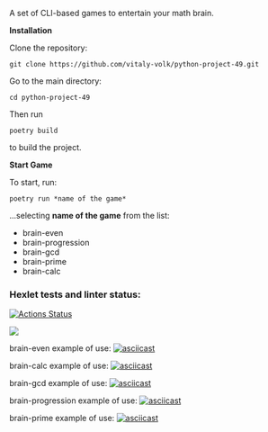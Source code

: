 A set of CLI-based games to entertain your math brain.

**Installation**

Clone the repository:

    git clone https://github.com/vitaly-volk/python-project-49.git

Go to the main directory:

    cd python-project-49

Then run

    poetry build

to build the project.

**Start Game**

To start, run:

    poetry run *name of the game*

...selecting **name of the game** from the list:

* brain-even
* brain-progression
* brain-gcd
* brain-prime
* brain-calc

### Hexlet tests and linter status:
[![Actions Status](https://github.com/vitaly-volk/python-project-49/actions/workflows/hexlet-check.yml/badge.svg)](https://github.com/vitaly-volk/python-project-49/actions)

<a href="https://codeclimate.com/github/vitaly-volk/python-project-49/maintainability"><img src="https://api.codeclimate.com/v1/badges/e1c16c22415e7b6731b3/maintainability" /></a>

brain-even example of use:
[![asciicast](https://asciinema.org/a/iYDBTqrcwV9xxhtlcmebaE7QF.svg)](https://asciinema.org/a/iYDBTqrcwV9xxhtlcmebaE7QF)

brain-calc example of use:
[![asciicast](https://asciinema.org/a/dL8ZKmYZHHNDXbdCWIhcbG9Sy.svg)](https://asciinema.org/a/dL8ZKmYZHHNDXbdCWIhcbG9Sy)

brain-gcd example of use:
[![asciicast](https://asciinema.org/a/8F5wXe4YXv0Cr5LzJMcOpoONs.svg)](https://asciinema.org/a/8F5wXe4YXv0Cr5LzJMcOpoONs)

brain-progression example of use:
[![asciicast](https://asciinema.org/a/ixgSnpHB84B5dMWcu9ICi8A8a.svg)](https://asciinema.org/a/ixgSnpHB84B5dMWcu9ICi8A8a)

brain-prime example of use:
[![asciicast](https://asciinema.org/a/JFhbqY3yzBgtOH7ZJRCArXpfw.svg)](https://asciinema.org/a/JFhbqY3yzBgtOH7ZJRCArXpfw)
